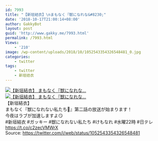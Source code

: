 ```yaml
---
id: 7993
title: "【新垣結衣】\nまもなく『獣になれな&#8230;"
date: '2018-10-17T21:00:14+08:00'
author: GakkyBot
layout: post
guid: 'http://www.gakky.me/7993.html'
permalink: /7993.html
Views:
    - '210'
image: /wp-content/uploads/2018/10/1052543354326548481_0.jpg
categories:
    - twitter
tags:
    - twitter
    - 新垣结衣
---
```


[![【新垣結衣】
まもなく『獣になれな...](http://www.yui-aragaki.org/wp-content/uploads/2018/10/1052543354326548481_0.jpg)](http://www.yui-aragaki.org/wp-content/uploads/2018/10/1052543354326548481_0.jpg)  
[![【新垣結衣】
まもなく『獣になれな...](http://www.yui-aragaki.org/wp-content/uploads/2018/10/1052543354326548481_1.jpg)](http://www.yui-aragaki.org/wp-content/uploads/2018/10/1052543354326548481_1.jpg)  
【新垣結衣】  
まもなく『獣になれない私たち🍻』第二話の放送が始まります！  
今夜はラブが加速しますよ😏  
\#新垣結衣 #ガッキー #獣になれない私たち #けもなれ #水曜22時 #日テレ https://t.co/c2zecVMWrX  
Source: <https://twitter.com/i/web/status/1052543354326548481>